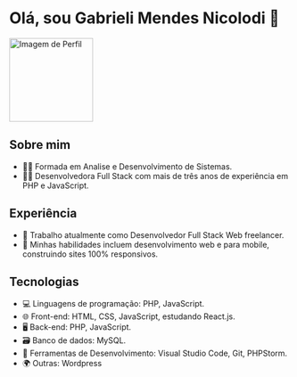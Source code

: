 
# Olá, sou Gabrieli Mendes Nicolodi 👋

<img src="https://gabrielimendesnicolodi.github.io/gabiprogamadoraweb/media/profile.jpg" alt="Imagem de Perfil" width="150">

## Sobre mim

- :woman_student: Formada em Analise e Desenvolvimento de Sistemas.
- 👨‍💻 Desenvolvedora Full Stack com mais de três anos de experiência em PHP e JavaScript.

## Experiência

- 💼 Trabalho atualmente como Desenvolvedor Full Stack Web freelancer.
- 🔧 Minhas habilidades incluem desenvolvimento web e para mobile, construindo sites 100% responsivos.

## Tecnologias

- 💻 Linguagens de programação: PHP, JavaScript.
- 🌐 Front-end: HTML, CSS, JavaScript, estudando React.js.
- 🖥️ Back-end: PHP, JavaScript.
- 🗃️ Banco de dados: MySQL.
- 🧰 Ferramentas de Desenvolvimento: Visual Studio Code, Git, PHPStorm.
- 🌍 Outras: Wordpress
